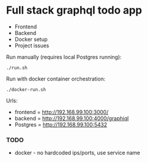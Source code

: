 # Full stack graphql todo app

- Frontend
- Backend
- Docker setup
- Project issues

Run manually (requires local Postgres running):

    ./run.sh

Run with docker container orchestration:

    ./docker-run.sh

Urls:

- frontend = http://192.168.99.100:3000/
- backend = http://192.168.99.100:4000/graphiql
- Postgres = http://192.168.99.100:5432

### TODO
- docker - no hardcoded ips/ports, use service name
